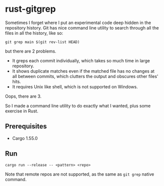 # rust-gitgrep

Sometimes I forget where I put an experimental code deep hidden in the repository history.
Git has nice command line utility to search through all the files in all the history, like so:

    git grep main $(git rev-list HEAD)

but there are 2 problems.

* It greps each commit individually, which takes so much time in large repository.
* It shows duplicate matches even if the matched file has no changes at all between commits,
  which clutters the output and obscures other files' hits.
* It requires Unix like shell, which is not supported on Windows.

Oops, there are 3.

So I made a command line utility to do exactly what I wanted, plus some exercise in Rust.

## Prerequisites

* Cargo 1.55.0


## Run

    cargo run --release -- <pattern> <repo>

Note that remote repos are not supported, as the same as `git grep` native command.
